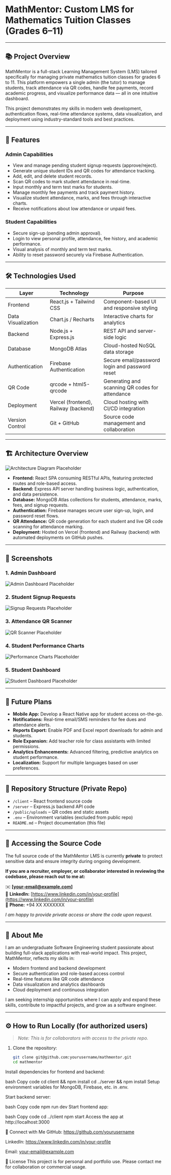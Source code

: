 # MathMentor: Custom LMS for Mathematics Tuition Classes (Grades 6–11)

---

## 📚 Project Overview

MathMentor is a full-stack Learning Management System (LMS) tailored specifically for managing private mathematics tuition classes for grades 6 to 11. This platform empowers a single admin (the tutor) to manage students, track attendance via QR codes, handle fee payments, record academic progress, and visualize performance data — all in one intuitive dashboard.

This project demonstrates my skills in modern web development, authentication flows, real-time attendance systems, data visualization, and deployment using industry-standard tools and best practices.

---

## 🎯 Features

### Admin Capabilities
- View and manage pending student signup requests (approve/reject).
- Generate unique student IDs and QR codes for attendance tracking.
- Add, edit, and delete student records.
- Scan QR codes to mark student attendance in real-time.
- Input monthly and term test marks for students.
- Manage monthly fee payments and track payment history.
- Visualize student attendance, marks, and fees through interactive charts.
- Receive notifications about low attendance or unpaid fees.

### Student Capabilities
- Secure sign-up (pending admin approval).
- Login to view personal profile, attendance, fee history, and academic performance.
- Visual analysis of monthly and term test marks.
- Ability to reset password securely via Firebase Authentication.
  
---

## 🛠️ Technologies Used

| Layer          | Technology               | Purpose                                        |
|----------------|--------------------------|------------------------------------------------|
| Frontend       | React.js + Tailwind CSS  | Component-based UI and responsive styling      |
| Data Visualization | Chart.js / Recharts   | Interactive charts for analytics                |
| Backend        | Node.js + Express.js     | REST API and server-side logic                   |
| Database       | MongoDB Atlas            | Cloud-hosted NoSQL data storage                  |
| Authentication | Firebase Authentication  | Secure email/password login and password reset |
| QR Code        | qrcode + html5-qrcode    | Generating and scanning QR codes for attendance |
| Deployment     | Vercel (frontend), Railway (backend) | Cloud hosting with CI/CD integration  |
| Version Control| Git + GitHub             | Source code management and collaboration         |

---

## 🏗️ Architecture Overview

![Architecture Diagram Placeholder](./screenshots/architecture-diagram.png)

- **Frontend:** React SPA consuming RESTful APIs, featuring protected routes and role-based access.
- **Backend:** Express API server handling business logic, authentication, and data persistence.
- **Database:** MongoDB Atlas collections for students, attendance, marks, fees, and signup requests.
- **Authentication:** Firebase manages secure user sign-up, login, and password reset flows.
- **QR Attendance:** QR code generation for each student and live QR code scanning for attendance marking.
- **Deployment:** Hosted on Vercel (frontend) and Railway (backend) with automated deployments on GitHub pushes.

---

## 📸 Screenshots

### 1. Admin Dashboard  
![Admin Dashboard Placeholder](./screenshots/admin-dashboard.png)

### 2. Student Signup Requests  
![Signup Requests Placeholder](./screenshots/signup-requests.png)

### 3. Attendance QR Scanner  
![QR Scanner Placeholder](./screenshots/qr-scanner.png)

### 4. Student Performance Charts  
![Performance Charts Placeholder](./screenshots/performance-charts.png)

### 5. Student Dashboard  
![Student Dashboard Placeholder](./screenshots/student-dashboard.png)

---

## 🚀 Future Plans

- **Mobile App:** Develop a React Native app for student access on-the-go.
- **Notifications:** Real-time email/SMS reminders for fee dues and attendance alerts.
- **Reports Export:** Enable PDF and Excel report downloads for admin and students.
- **Role Expansion:** Add teacher role for class assistants with limited permissions.
- **Analytics Enhancements:** Advanced filtering, predictive analytics on student performance.
- **Localization:** Support for multiple languages based on user preferences.

---

## 📂 Repository Structure (Private Repo)

- `/client` – React frontend source code
- `/server` – Express.js backend API code
- `/public/uploads` – QR codes and static assets
- `.env` – Environment variables (excluded from public repo)
- `README.md` – Project documentation (this file)

---

## 🔐 Accessing the Source Code

The full source code of the MathMentor LMS is currently **private** to protect sensitive data and ensure integrity during ongoing development.

**If you are a recruiter, employer, or collaborator interested in reviewing the codebase, please reach out to me at:**

✉️ **[your-email@example.com]**  
🔗 **LinkedIn:** [https://www.linkedin.com/in/your-profile](https://www.linkedin.com/in/your-profile)  
📱 **Phone:** +94 XX XXXXXXX

_I am happy to provide private access or share the code upon request._

---

## 📖 About Me

I am an undergraduate Software Engineering student passionate about building full-stack applications with real-world impact. This project, MathMentor, reflects my skills in:

- Modern frontend and backend development
- Secure authentication and role-based access control
- Real-time features like QR code attendance
- Data visualization and analytics dashboards
- Cloud deployment and continuous integration

I am seeking internship opportunities where I can apply and expand these skills, contribute to impactful projects, and grow as a software engineer.

---

## ⚙️ How to Run Locally (for authorized users)

> _Note: This is for collaborators with access to the private repo._

1. Clone the repository:
   ```bash
   git clone git@github.com:yourusername/mathmentor.git
   cd mathmentor
Install dependencies for frontend and backend:

bash
Copy code
cd client && npm install
cd ../server && npm install
Setup environment variables for MongoDB, Firebase, etc. in .env.

Start backend server:

bash
Copy code
npm run dev
Start frontend app:

bash
Copy code
cd ../client
npm start
Access the app at http://localhost:3000

🤝 Connect with Me
GitHub: https://github.com/yourusername

LinkedIn: https://www.linkedin.com/in/your-profile

Email: your-email@example.com

📄 License
This project is for personal and portfolio use. Please contact me for collaboration or commercial usage.
